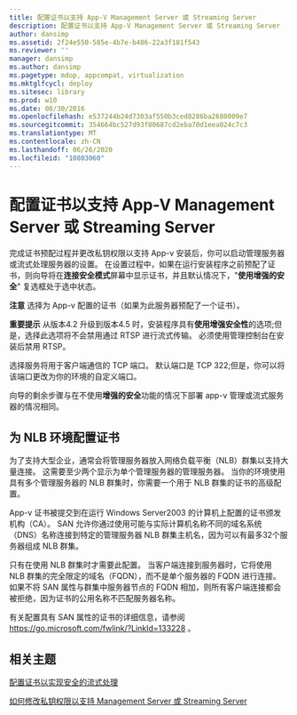 ```yaml
---
title: 配置证书以支持 App-V Management Server 或 Streaming Server
description: 配置证书以支持 App-V Management Server 或 Streaming Server
author: dansimp
ms.assetid: 2f24e550-585e-4b7e-b486-22a3f181f543
ms.reviewer: ''
manager: dansimp
ms.author: dansimp
ms.pagetype: mdop, appcompat, virtualization
ms.mktglfcycl: deploy
ms.sitesec: library
ms.prod: w10
ms.date: 08/30/2016
ms.openlocfilehash: e537244b24d7303af550b3ced8286ba2680009e7
ms.sourcegitcommit: 354664bc527d93f80687cd2eba70d1eea024c7c3
ms.translationtype: MT
ms.contentlocale: zh-CN
ms.lasthandoff: 06/26/2020
ms.locfileid: "10803060"
---
```

# 配置证书以支持 App-V Management Server 或 Streaming Server


完成证书预配过程并更改私钥权限以支持 App-v 安装后，你可以启动管理服务器或流式处理服务器的设置。 在设置过程中，如果在运行安装程序之前预配了证书，则向导将在**连接安全模式**屏幕中显示证书，并且默认情况下，"**使用增强的安全**" 复选框处于选中状态。

**注意** 选择为 App-v 配置的证书（如果为此服务器预配了一个证书）。

 

**重要提示** 从版本4.2 升级到版本4.5 时，安装程序具有**使用增强安全性**的选项;但是，选择此选项将不会禁用通过 RTSP 进行流式传输。 必须使用管理控制台在安装后禁用 RTSP。

 

选择服务将用于客户端通信的 TCP 端口。 默认端口是 TCP 322;但是，你可以将该端口更改为你的环境的自定义端口。

向导的剩余步骤与在不使用**增强的安全**功能的情况下部署 app-v 管理或流式服务器的情况相同。

## 为 NLB 环境配置证书


为了支持大型企业，通常会将管理服务器放入网络负载平衡（NLB）群集以支持大量连接。 这需要至少两个显示为单个管理服务器的管理服务器。 当你的环境使用具有多个管理服务器的 NLB 群集时，你需要一个用于 NLB 群集的证书的高级配置。

App-v 证书被提交到在运行 Windows Server2003 的计算机上配置的证书颁发机构（CA）。 SAN 允许你通过使用可能与实际计算机名称不同的域名系统（DNS）名称连接到特定的管理服务器 NLB 群集主机名，因为可以有最多32个服务器组成 NLB 群集。

只有在使用 NLB 群集时才需要此配置。 当客户端连接到服务器时，它将使用 NLB 群集的完全限定的域名（FQDN），而不是单个服务器的 FQDN 进行连接。 如果不将 SAN 属性与群集中服务器节点的 FQDN 相加，则所有客户端连接都会被拒绝，因为证书的公用名称不匹配服务器名称。

有关配置具有 SAN 属性的证书的详细信息，请参阅 <https://go.microsoft.com/fwlink/?LinkId=133228> 。

## 相关主题


[配置证书以实现安全的流式处理](configuring-certificates-to-support-secure-streaming.md)

[如何修改私钥权限以支持 Management Server 或 Streaming Server](how-to-modify-private-key-permissions-to-support-management-server-or-streaming-server.md)

 

 





